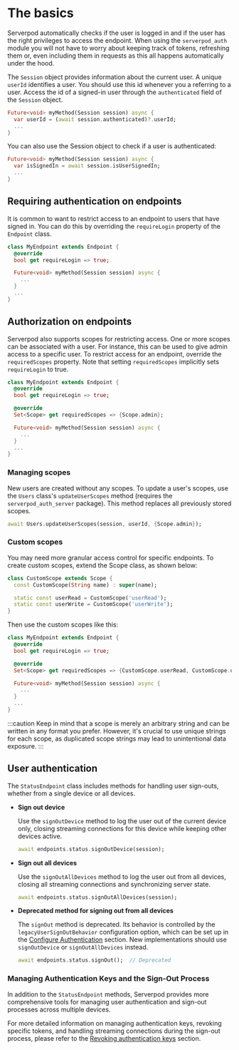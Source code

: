 # The basics

Serverpod automatically checks if the user is logged in and if the user has the right privileges to access the endpoint. When using the `serverpod_auth` module you will not have to worry about keeping track of tokens, refreshing them or, even including them in requests as this all happens automatically under the hood.

The `Session` object provides information about the current user. A unique `userId` identifies a user. You should use this id whenever you a referring to a user. Access the id of a signed-in user through the `authenticated` field of the `Session` object.

```dart
Future<void> myMethod(Session session) async {
  var userId = (await session.authenticated)?.userId;
  ...
}
```

You can also use the Session object to check if a user is authenticated:

```dart
Future<void> myMethod(Session session) async {
  var isSignedIn = await session.isUserSignedIn;
  ...
}
```

## Requiring authentication on endpoints

It is common to want to restrict access to an endpoint to users that have signed in. You can do this by overriding the `requireLogin` property of the `Endpoint` class.

```dart
class MyEndpoint extends Endpoint {
  @override
  bool get requireLogin => true;

  Future<void> myMethod(Session session) async {
    ...
  }
  ...
}
```

## Authorization on endpoints

Serverpod also supports scopes for restricting access. One or more scopes can be associated with a user. For instance, this can be used to give admin access to a specific user. To restrict access for an endpoint, override the `requiredScopes` property. Note that setting `requiredScopes` implicitly sets `requireLogin` to true.

```dart
class MyEndpoint extends Endpoint {
  @override
  bool get requireLogin => true;

  @override
  Set<Scope> get requiredScopes => {Scope.admin};

  Future<void> myMethod(Session session) async {
    ...
  }
  ...
}
```

### Managing scopes

New users are created without any scopes. To update a user's scopes, use the `Users` class's `updateUserScopes` method (requires the `serverpod_auth_server` package). This method replaces all previously stored scopes.

```dart
await Users.updateUserScopes(session, userId, {Scope.admin});
```

### Custom scopes

You may need more granular access control for specific endpoints. To create custom scopes, extend the Scope class, as shown below:

```dart
class CustomScope extends Scope {
  const CustomScope(String name) : super(name);

  static const userRead = CustomScope('userRead');
  static const userWrite = CustomScope('userWrite');
}
```

Then use the custom scopes like this:

```dart
class MyEndpoint extends Endpoint {
  @override
  bool get requireLogin => true;

  @override
  Set<Scope> get requiredScopes => {CustomScope.userRead, CustomScope.userWrite};

  Future<void> myMethod(Session session) async {
    ...
  }
  ...
}
```

:::caution
Keep in mind that a scope is merely an arbitrary string and can be written in any format you prefer. However, it's crucial to use unique strings for each scope, as duplicated scope strings may lead to unintentional data exposure.
:::

## User authentication

The `StatusEndpoint` class includes methods for handling user sign-outs, whether from a single device or all devices.

- **Sign out device**

    Use the `signOutDevice` method to log the user out of the current device only, closing streaming connections for this device while keeping other devices active.

    ```dart
    await endpoints.status.signOutDevice(session);
    ```

- **Sign out all devices**

    Use the `signOutAllDevices` method to log the user out from all devices, closing all streaming connections and synchronizing server state.

    ```dart
    await endpoints.status.signOutAllDevices(session);
    ```

- **Deprecated method for signing out from all devices**

   The `signOut` method is deprecated. Its behavior is controlled by the `legacyUserSignOutBehavior` configuration option, which can be set up in the [Configure Authentication](setup#configure-authentication) section. New implementations should use `signOutDevice` or `signOutAllDevices` instead.

   ```dart
   await endpoints.status.signOut();  // Deprecated
   ```

### Managing Authentication Keys and the Sign-Out Process

In addition to the `StatusEndpoint` methods, Serverpod provides more comprehensive tools for managing user authentication and sign-out processes across multiple devices.

For more detailed information on managing authentication keys, revoking specific tokens, and handling streaming connections during the sign-out process, please refer to the [Revoking authentication keys](providers/custom-providers#revoking-authentication-keys) section.